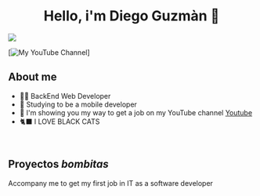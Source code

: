 <div align="center">
<h1 align="center">Hello, i'm Diego Guzmàn 👋</h1>
</div>
<img src="https://imgur.com/gallery/I88tZtQ">

[![ My YouTube Channel](https://www.youtube.com/@gocoding73/)]
## About me

- 🧑‍💻 BackEnd Web Developer 
- 📲 Studying to be a mobile developer 
- 🎥 I'm showing you my way to get a job on my YouTube channel [Youtube](https://youtube.com/@gocoding73)
- 🐈‍⬛ I LOVE BLACK CATS
<br>

## Proyectos *bombitas*
<p>Accompany me to get my first job in IT as a software developer</p>
</div>
